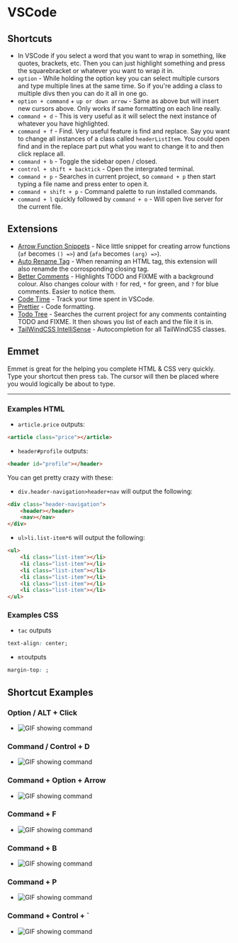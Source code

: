 # VSCode

## Shortcuts

- In VSCode if you select a word that you want to wrap in something, like quotes, brackets, etc. Then you can just highlight something and press the squarebracket or whatever you want to wrap it in.
- `option` - While holding the option key you can select multiple cursors and type multiple lines at the same time. So if you're adding a class to multiple divs then you can do it all in one go.
- `option + command` + `up or down arrow` - Same as above but will insert new cursors above. Only works if same formatting on each line really.
- `command + d` - This is very useful as it will select the next instance of whatever you have highlighted.
- `command + f` - Find. Very useful feature is find and replace. Say you want to change all instances of a class called `headerListItem`. You could open find and in the replace part put what you want to change it to and then click replace all.
- `command + b` - Toggle the sidebar open / closed.
- `control + shift + backtick` - Open the intergrated terminal.
- `command + p` - Searches in current project, so `command + p` then start typing a file name and press enter to open it.
- `command + shift + p` - Command palette to run installed commands.
- `command + l` quickly followed by `command + o` - Will open live server for the current file.

## Extensions

- [Arrow Function Snippets](https://marketplace.visualstudio.com/items?itemName=deinsoftware.arrow-function-snippets&ssr=false#overview) - Nice little snippet for creating arrow functions (`af` becomes `() =>`) and (`afa` becomes `(arg) =>`).
- [Auto Rename Tag](https://marketplace.visualstudio.com/items?itemName=formulahendry.auto-rename-tag&ssr=false#overview) - When renaming an HTML tag, this extension will also renamde the corrosponding closing tag.
- [Better Comments](https://github.com/aaron-bond/better-comments.git) - Highlights TODO and FIXME with a background colour. Also changes colour with `!` for red, `*` for green, and `?` for blue comments. Easier to notice them.
- [Code Time](https://marketplace.visualstudio.com/items?itemName=softwaredotcom.swdc-vscode&ssr=false#overview) - Track your time spent in VSCode.
- [Prettier](https://marketplace.visualstudio.com/items?itemName=esbenp.prettier-vscode&ssr=false#overview) - Code formatting.
- [Todo Tree](https://github.com/Gruntfuggly/todo-tree.git) - Searches the current project for any comments containting TODO and FIXME. It then shows you list of each and the file it is in.
- [TailWindCSS IntelliSense](https://github.com/tailwindlabs/tailwindcss-intellisense) - Autocompletion for all TailWindCSS classes.

## Emmet

Emmet is great for the helping you complete HTML & CSS very quickly. Type your shortcut then press `tab`. The cursor will then be placed where you would logically be about to type.

---

### Examples HTML

- `article.price` outputs:

```html
<article class="price"></article>
```

- `header#profile` outputs:

```html
<header id="profile"></header>
```

You can get pretty crazy with these:

- `div.header-navigation>header+nav` will output the following:

```html
<div class="header-navigation">
	<header></header>
	<nav></nav>
</div>
```

- `ul>li.list-item*6` will output the following:

```html
<ul>
	<li class="list-item"></li>
	<li class="list-item"></li>
	<li class="list-item"></li>
	<li class="list-item"></li>
	<li class="list-item"></li>
	<li class="list-item"></li>
</ul>
```

### Examples CSS

- `tac` outputs

```css
text-align: center;
```

- `mt`outputs

```css
margin-top: ;
```

## Shortcut Examples

### Option / ALT + Click

- ![GIF showing command](https://github.com/adampaulsackfield/resources-list/blob/main/images/optionclick.gif)

### Command / Control + D

- ![GIF showing command](https://github.com/adampaulsackfield/resources-list/blob/main/images//commandd.gif)

### Command + Option + Arrow

- ![GIF showing command](https://github.com/adampaulsackfield/resources-list/blob/main/images//optioncommandarrow.gif)

### Command + F

- ![GIF showing command](https://github.com/adampaulsackfield/resources-list/blob/main/images//commandf.gif)

### Command + B

- ![GIF showing command](https://github.com/adampaulsackfield/resources-list/blob/main/images//commandb.gif)

### Command + P

- ![GIF showing command](https://github.com/adampaulsackfield/resources-list/blob/main/images//commandp.gif)

### Command + Control + `

- ![GIF showing command](https://github.com/adampaulsackfield/resources-list/blob/main/images//openterminal.gif)
